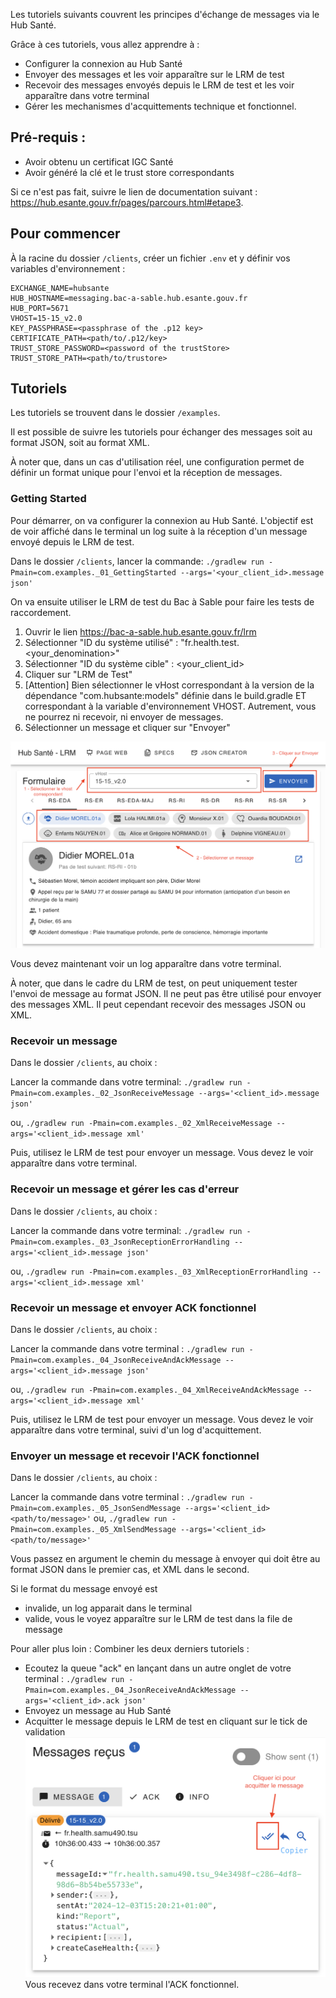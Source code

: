 Les tutoriels suivants couvrent les principes d'échange de messages via le Hub Santé.

Grâce à ces tutoriels, vous allez apprendre à :

- Configurer la connexion au Hub Santé
- Envoyer des messages et les voir apparaître sur le LRM de test
- Recevoir des messages envoyés depuis le LRM de test et les voir apparaître dans votre terminal
- Gérer les mechanismes d'acquittements technique et fonctionnel.

## Pré-requis :

- Avoir obtenu un certificat IGC Santé
- Avoir généré la clé et le trust store correspondants

Si ce n'est pas fait, suivre le lien de documentation suivant : https://hub.esante.gouv.fr/pages/parcours.html#etape3.

## Pour commencer

À la racine du dossier `/clients`, créer un fichier `.env` et y définir vos variables d'environnement :

```
EXCHANGE_NAME=hubsante
HUB_HOSTNAME=messaging.bac-a-sable.hub.esante.gouv.fr
HUB_PORT=5671
VHOST=15-15_v2.0
KEY_PASSPHRASE=<passphrase of the .p12 key>
CERTIFICATE_PATH=<path/to/.p12/key>
TRUST_STORE_PASSWORD=<password of the trustStore>
TRUST_STORE_PATH=<path/to/trustore>
```

## Tutoriels

Les tutoriels se trouvent dans le dossier `/examples`.

Il est possible de suivre les tutoriels pour échanger des messages soit au format JSON, soit au format XML.

À noter que, dans un cas d'utilisation réel, une configuration permet de définir un format unique pour l'envoi et la réception de messages.

### Getting Started

Pour démarrer, on va configurer la connexion au Hub Santé. L'objectif est de voir affiché dans le terminal un log suite à la réception d'un message envoyé depuis le LRM de test.

Dans le dossier `/clients`, lancer la commande:
`./gradlew run -Pmain=com.examples._01_GettingStarted --args='<your_client_id>.message json'`

On va ensuite utiliser le LRM de test du Bac à Sable pour faire les tests de raccordement.

1. Ouvrir le lien https://bac-a-sable.hub.esante.gouv.fr/lrm
2. Sélectionner "ID du système utilisé" : "fr.health.test.<your_denomination>"
3. Sélectionner "ID du système cible" : <your_client_id>
4. Cliquer sur "LRM de Test"
5. [Attention] Bien sélectionner le vHost correspondant à la version de la dépendance "com.hubsante:models" définie dans le build.gradle ET correspondant à la variable d'environnement VHOST. Autrement, vous ne pourrez ni recevoir, ni envoyer de messages.
6. Sélectionner un message et cliquer sur "Envoyer"

<img src="../../../resources/images/send_message.png" title="Steps to send message">

Vous devez maintenant voir un log apparaître dans votre terminal.

À noter, que dans le cadre du LRM de test, on peut uniquement tester l'envoi de message au format JSON. Il ne peut pas être utilisé pour envoyer des messages XML.
Il peut cependant recevoir des messages JSON ou XML.

### Recevoir un message

Dans le dossier `/clients`, au choix :

Lancer la commande dans votre terminal:
`./gradlew run -Pmain=com.examples._02_JsonReceiveMessage --args='<client_id>.message json'`

ou,
`./gradlew run -Pmain=com.examples._02_XmlReceiveMessage --args='<client_id>.message xml'`

Puis, utilisez le LRM de test pour envoyer un message. Vous devez le voir apparaître dans votre terminal.

### Recevoir un message et gérer les cas d'erreur

Dans le dossier `/clients`, au choix :

Lancer la commande dans votre terminal:
`./gradlew run -Pmain=com.examples._03_JsonReceptionErrorHandling --args='<client_id>.message json'`

ou,
`./gradlew run -Pmain=com.examples._03_XmlReceptionErrorHandling --args='<client_id>.message xml'`

### Recevoir un message et envoyer ACK fonctionnel

Dans le dossier `/clients`, au choix :

Lancer la commande dans votre terminal :
`./gradlew run -Pmain=com.examples._04_JsonReceiveAndAckMessage --args='<client_id>.message json'`

ou,
`./gradlew run -Pmain=com.examples._04_XmlReceiveAndAckMessage --args='<client_id>.message xml'`

Puis, utilisez le LRM de test pour envoyer un message. Vous devez le voir apparaître dans votre terminal, suivi d'un log d'acquittement.

### Envoyer un message et recevoir l'ACK fonctionnel

Dans le dossier `/clients`, au choix :

Lancer la commande dans votre terminal :
`./gradlew run -Pmain=com.examples._05_JsonSendMessage --args='<client_id> <path/to/message>'`
ou,
`./gradlew run -Pmain=com.examples._05_XmlSendMessage --args='<client_id> <path/to/message>'`

Vous passez en argument le chemin du message à envoyer qui doit être au format JSON dans le premier cas, et XML dans le second.

Si le format du message envoyé est

- invalide, un log apparait dans le terminal
- valide, vous le voyez apparaître sur le LRM de test dans la file de message

Pour aller plus loin :
Combiner les deux derniers tutoriels :

- Ecoutez la queue "ack" en lançant dans un autre onglet de votre terminal : `./gradlew run -Pmain=com.examples._04_JsonReceiveAndAckMessage --args='<client_id>.ack json'`
- Envoyez un message au Hub Santé
- Acquitter le message depuis le LRM de test en cliquant sur le tick de validation
  <img src="../../../resources/images/ack_message.png" title="ACK received message">
  Vous recevez dans votre terminal l'ACK fonctionnel.
